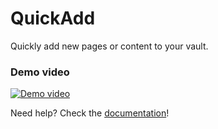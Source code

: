 # QuickAdd
Quickly add new pages or content to your vault.
### Demo video
[![Demo video](https://img.youtube.com/vi/gYK3VDQsZJo/0.jpg)](https://raw.githubusercontent.com/chhoumann/quickadd/master/https://www.youtube.com/watch?v=gYK3VDQsZJo)

Need help? Check the [documentation](https://quickadd.obsidian.guide/)!